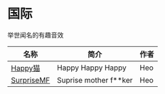 # 国际

举世闻名的有趣音效

| 名称  | 简介 | 作者 |
|-----|----|--------|
| [Happy猫](/国际/audios/Happy猫-1700818536.muyu) | Happy Happy Happy   |   Heo     |
| [SurpriseMF](/国际/audios/SurpriseMF-1705211773.muyu) | Suprise mother f**ker   |   Heo     |